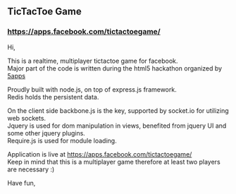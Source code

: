 ## TicTacToe Game
### https://apps.facebook.com/tictactoegame/

Hi,

This is a realtime, multiplayer tictactoe game for facebook.  
Major part of the code is written during the html5 hackathon organized by [5apps](https://5apps.com/) 

Proudly built with node.js, on top of express.js framework.  
Redis holds the persistent data.

On the client side backbone.js is the key, supported by socket.io for utilizing web sockets.   
Jquery is used for dom manipulation in views, benefited from jquery UI and some other jquery plugins.  
Require.js is used for module loading.

Application is live at https://apps.facebook.com/tictactoegame/  
Keep in mind that this is a multiplayer game therefore at least two players are necessary :)

Have fun,
